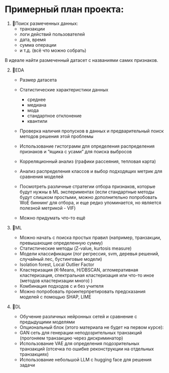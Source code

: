 # Примерный план проекта:


1. &#x1F536;Поиск размеченных данных:
      * транзакции
      * логи действий пользователей
      *  дата, время
      *  сумма операции
      *  и т.д. (всё что можно собрать)
      
  В идеале найти размеченный датасет с названиями самих признаков.

2. &#x1F536;EDA
    * Размер датасета
    * Статистические характеристики данных
        * среднее
        * медиана
        * мода
        * стандартное отклонение
        * квантили
      
    * Проверка наличия пропусков в данных и предварительный поиск методов решения этой проблемы
    * Использование гистограмм для определения распределения признаков и “ящика с усами” для поиска выбросов
    * Корреляционный анализ (графики рассеяния, тепловая карта)
    * Анализ распределения классов и выбор подходящих метрик для сравнения моделей
    * Посмотреть различные стратегии отбора признаков, которые будут нужны в ML экспериментах (если стандартные методы будут слишком простыми, можно дополнительно попробовать WoE биннинг для отбора, и еще редко упоминается, но является полезной метрикой - VIF)
    * Можно придумать что-то ещё

3. &#x1F536;ML 
    * Можно начать с поиска простых правил (например, транзакции, превышающие определенную сумму)
    * Статистические методы (Z-value, kurtosis measure)
    * Модели классификации (лог регрессия, svm, деревья решений, случайный лес, бустинговые модели)
    * Isolation forest, Local Outlier Factor
    * Кластеризация (K-Means, H/DBSCAN, агломеративная кластеризация, спектральная кластеризация или что-то иное (методов кластеризации много) )
    * Комбинация подходов с и без учителя 
    * Можно попробовать проинтерпретировать предсказания моделей с помощью SHAP, LIME


4. &#x1F536;DL 
    * Обучение различных нейронных сетей и сравнение с предыдущими моделями
    * Опциональный блок (этого материала не будет на первом курсе):
    * GAN сеть для генерации неподозрительных транзакций (прогоняем транзакцию через дискриминатор)
    * Использование VAE для определения подозрительных транзакций (отсечка по ошибке реконструкции на отдельных транзакциях)
    * Использование небольшой LLM с hugging face для решения задачи
